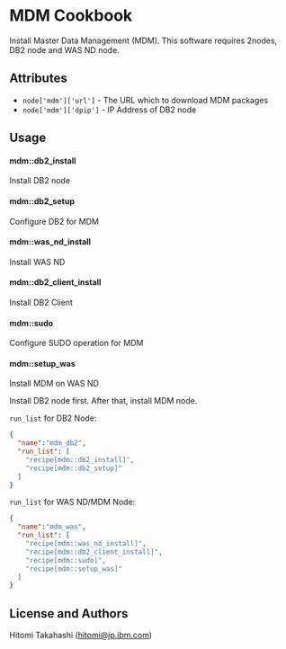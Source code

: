 MDM Cookbook
=============
Install Master Data Management (MDM). This software requires 2nodes, DB2 node and WAS ND node.

Attributes
----------
* `node['mdm']['url']` - The URL which to download MDM packages
* `node['mdm']['dpip']` - IP Address of DB2 node

Usage
-----
#### mdm::db2_install
Install DB2 node

#### mdm::db2_setup
Configure DB2 for MDM

#### mdm::was_nd_install
Install WAS ND

#### mdm::db2_client_install
Install DB2 Client 

#### mdm::sudo
Configure SUDO operation for MDM

#### mdm::setup_was
Install MDM on WAS ND


Install DB2 node first. After that, install MDM node.

`run_list` for DB2 Node:

```json
{
  "name":"mdm_db2",
  "run_list": [
    "recipe[mdm::db2_install]",
    "recipe[mdm::db2_setup]"
  ]
}
```

`run_list` for WAS ND/MDM Node:

```json
{
  "name":"mdm_was",
  "run_list": [
    "recipe[mdm::was_nd_install]",
    "recipe[mdm::db2_client_install]",
    "recipe[mdm::sudo]",
    "recipe[mdm::setup_was]"
  ]
}
```

License and Authors
-------------------
Hitomi Takahashi (hitomi@jp.ibm.com)